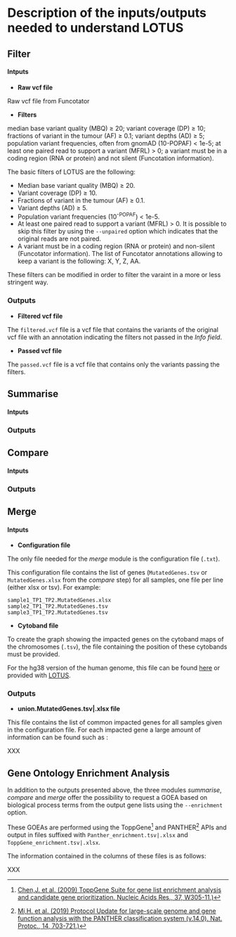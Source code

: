# Description of the inputs/outputs needed to understand LOTUS

## Filter

#### Intputs

- **Raw vcf file**

Raw vcf file from Funcotator

- **Filters**

median base variant quality (MBQ) ≥ 20; variant coverage (DP) ≥ 10; fractions of variant in the tumour (AF) ≥ 0.1; variant depths (AD) ≥ 5; population variant frequencies, often from gnomAD (10-POPAF) < 1e-5; at least one paired read to support a variant (MFRL) > 0; a variant must be in a coding region (RNA or protein) and not silent (Funcotation information).

The basic filters of LOTUS are the following:
  - Median base variant quality (MBQ) ≥ 20.
  - Variant coverage (DP) ≥ 10.
  - Fractions of variant in the tumour (AF) ≥ 0.1.
  - Variant depths (AD) ≥ 5.
  - Population variant frequencies (10<sup>-POPAF</sup>) < 1e-5.
  - At least one paired read to support a variant (MFRL) > 0. It is possible to skip this filter by using the ```--unpaired``` option which indicates that the original reads are not paired.
  - A variant must be in a coding region (RNA or protein) and non-silent (Funcotator information). The list of Funcotator annotations allowing to keep a variant is the following: X, Y, Z, AA.

These filters can be modified in order to filter the varaint in a more or less stringent way.

### Outputs

- **Filtered vcf file** 

The ```filtered.vcf``` file is a vcf file that contains the variants of the original vcf file with an annotation indicating the filters not passed in the *Info field*.

- **Passed vcf file** 

The ```passed.vcf``` file is a vcf file that contains only the variants passing the filters. 


## Summarise

#### Intputs


### Outputs


## Compare

#### Intputs


### Outputs


## Merge

#### Intputs

- **Configuration file**

The only file needed for the *merge* module is the configuration file (```.txt```).

This configuration file contains the list of genes (```MutatedGenes.tsv``` or ```MutatedGenes.xlsx``` from the *compare* step) for all samples, one file per line (either xlsx or tsv). For example:

``` 
sample1_TP1_TP2.MutatedGenes.xlsx
sample2_TP1_TP2.MutatedGenes.tsv
sample3_TP1_TP2.MutatedGenes.tsv
```

- **Cytoband file**

To create the graph showing the impacted genes on the cytoband maps of the chromosomes (```.tsv```), the file containing the position of these cytobands must be provided. 

For the hg38 version of the human genome, this file can be found [here](https://genome.ucsc.edu/cgi-bin/hgTables) or provided with [LOTUS](https://github.com/gsiekaniec/LOTUS/blob/main/LOTUS_external_files/hg38_cytoband.tsv).


### Outputs

- **union.MutatedGenes.tsv|.xlsx file** 

This file contains the list of common impacted genes for all samples given in the configuration file. For each impacted gene a large amount of information can be found such as :

XXX


## Gene Ontology Enrichment Analysis

In addition to the outputs presented above, the three modules *summarise*, *compare* and *merge* offer the possibility to request a GOEA based on biological process terms from the output gene lists using the ```--enrichment``` option. 

These GOEAs are performed using the ToppGene[^1] and PANTHER[^2] APIs and output in files suffixed with ```Panther_enrichment.tsv|.xlsx``` and ```ToppGene_enrichment.tsv|.xlsx```.

The information contained in the columns of these files is as follows:

XXX


[^1]: [Chen,J. et al. (2009) ToppGene Suite for gene list enrichment analysis and candidate gene prioritization. Nucleic Acids Res., 37, W305-11.)](https://academic.oup.com/nar/article/37/suppl_2/W305/1149611?login=true)
[^2]: [Mi,H. et al. (2019) Protocol Update for large-scale genome and gene function analysis with the PANTHER classification system (v.14.0). Nat. Protoc., 14, 703-721.)](https://www.nature.com/articles/s41596-019-0128-8)


